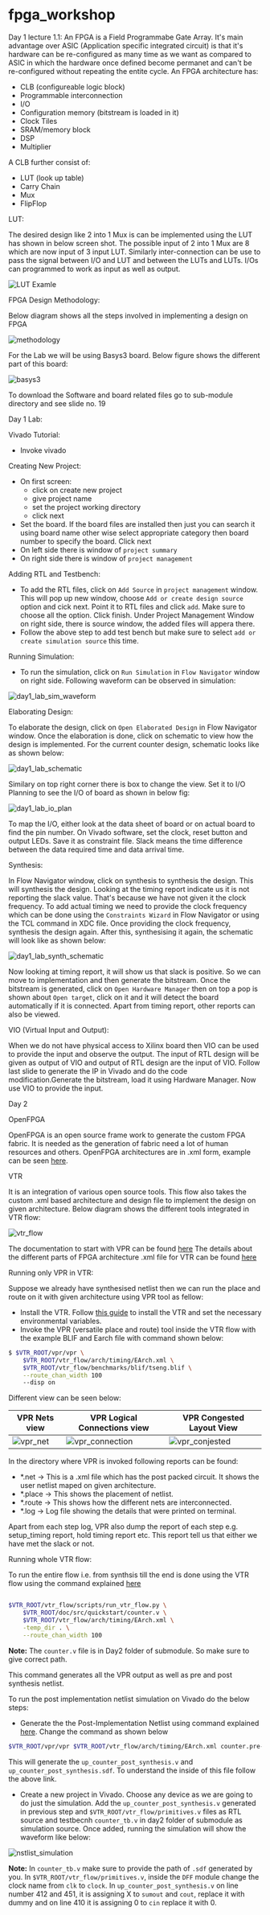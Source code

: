 # fpga_workshop
Day 1 lecture 1.1:
An FPGA is a Field Programmabe Gate Array. It's main advantage over ASIC (Application specific integrated circuit) is that it's hardware can be re-configured as many time as we want as compared to ASIC in which the hardware once defined become permanet and can't be re-configured without repeating the entite cycle. An FPGA architecture has:
* CLB (configureable logic block)
* Programmable interconnection
* I/O
* Configuration memory (bitstream is loaded in it)
* Clock Tiles
* SRAM/memory block
* DSP
* Multiplier

A CLB further consist of:
* LUT (look up table)
* Carry Chain
* Mux
* FlipFlop

LUT:

The desired design like 2 into 1 Mux is can be implemented using the LUT has shown in below screen shot. The possible input of 2 into 1 Mux are 8 which are now input of 3 input LUT. Similarly inter-connection can be use to pass the signal between I/O and LUT and between the LUTs and LUTs. I/Os can programmed to work as input as well as output.

![LUT Examle](screenshots/lut_example_mux.png)

FPGA Design Methodology:

Below diagram shows all the steps involved in implementing a design on FPGA

![methodology](screenshots/fpga_methodolgy.png)

For the Lab we will be using Basys3 board. Below figure shows the different part of this board:

![basys3](screenshots/basys3_board.png)

To download the Software and board related files go to sub-module directory and see slide no. 19

Day 1 Lab:

Vivado Tutorial:

* Invoke vivado

Creating New Project:

* On first screen:
    * click on create new project
    * give project name
    * set the project working directory
    * click next
* Set the board. If the board files are installed then just you can search it using board name other wise select appropriate category then board number to specify the board. Click next
* On left side there is window of `project summary`
* On right side there is window of `project management`

Adding RTL and Testbench:

* To add the RTL files, click on `Add Source` in `project management` window. This will pop up new window, choose `Add or create design source` option and cick next. Point it to RTL files and click `add`. Make sure to choose all the option. Click finish. Under Project Management Window on right side, there is source window, the added files will appera there.
* Follow the above step to add test bench but make sure to select `add or create simulation source` this time.

Running Simulation:

* To run the simulation, click on `Run Simulation` in `Flow Navigator` window on right side. 
Following waveform can be observed in simulation:

![day1_lab_sim_waveform](screenshots/day_1_sim_waveform.png)

Elaborating Design:

To elaborate the design, click on `Open Elaborated Design` in Flow Navigator window. Once the elaboration is done, click on schematic to view how the design is implemented. For the current counter design, schematic looks like as shown below:

![day1_lab_schematic](screenshots/day1_lab_schematic.png)

Similary on top right corner there is box to change the view. Set it to I/O Planning to see the I/O of board as shown in below fig:

![day1_lab_io_plan](screenshots/day1_lab_io.png)

To map the I/O, either look at the data sheet of board or on actual board to find the pin number. On Vivado software, set the clock, reset button and output LEDs. Save it as constraint file. 
Slack means the time difference between the data required time and data arrival time.

Synthesis:

In Flow Navigator window, click on synthesis to synthesis the design. This will synthesis the design. Looking at the timing report indicate us it is not reporting the slack value. That's because we have not given it the clock frequency. To add actual timing we need to provide the clock frequency which can be done using the `Constraints Wizard` in Flow Navigator or using the TCL command in XDC file. Once providing the clock frequency, synthesis the design again. After this, synthesising it again, the schematic will look like as shown below:

![day1_lab_synth_schematic](screenshots/day1_lab_synt_schematic.png)

Now looking at timing report, it will show us that slack is positive. So we can move to implementation and then generate the bitstream. Once the bitstream is generated, click on `Open Hardware Manager` then on top a pop is shown about `Open target`, click on it and it will detect the board automatically if it is connected. 
Apart from timing report, other reports can also be viewed.

VIO (Virtual Input and Output):

When we do not have physical access to Xilinx board then VIO can be used to provide the input and observe the output. The input of RTL design will be given as output of VIO and output of RTL design are the input of VIO. Follow last slide to generate the IP in Vivado and do the code modification.Generate the bitstream, load it using Hardware Manager. Now use VIO to provide the input.

Day 2

OpenFPGA

OpenFPGA is an open source frame work to generate the custom FPGA fabric. It is needed as the generation of fabric need a lot of human resources and others. OpenFPGA architectures are in .xml form, example can be seen [here](https://github.com/lnis-uofu/OpenFPGA/blob/master/openfpga_flow/openfpga_arch/k6_N10_40nm_openfpga.xml). 

VTR 

It is an integration of various open source tools. This flow also takes the custom .xml based architecture and design file to implement the design on given architecture. Below diagram shows the different tools integrated in VTR flow:

![vtr_flow](screenshots/day2_vtr_flow.png)

The documentation to start with VPR can be found [here](https://docs.verilogtorouting.org/en/latest/quickstart/)
The details about the different parts of FPGA architecture .xml file for VTR can be found [here](https://docs.verilogtorouting.org/en/latest/arch/reference/) 

Running only VPR in VTR:

Suppose we already have synthesised netlist then we can run the place and route on it with given architecture using VPR tool as fellow:

* Install the VTR. Follow [this guide](https://docs.verilogtorouting.org/en/latest/quickstart/) to install the VTR and set the necessary environmental variables.
* Invoke the VPR (versatile place and route) tool inside the VTR flow with the example BLIF and Earch file with command shown below:

```bash
$ $VTR_ROOT/vpr/vpr \
    $VTR_ROOT/vtr_flow/arch/timing/EArch.xml \
    $VTR_ROOT/vtr_flow/benchmarks/blif/tseng.blif \
    --route_chan_width 100
    --disp on
```

Different view can be seen below:

|              VPR Nets view         |              VPR Logical Connections view      |   VPR Congested Layout View    |
|------------------------------------|----------------------------------------------|-----------------|
| ![vpr_net](screenshots/day2_lab_vpr1.png) | ![vpr_connection](screenshots/day2_lab_vpr2.png) | ![vpr_conjested](screenshots/day2_lab_vpr3.png) |


In the directory where VPR is invoked following reports can be found:

* *.net -> This is a .xml file which has the post packed circuit. It shows the user netlist maped on given architecture.
* *.place -> This shows the placement of netlist.
* *.route -> This shows how the different nets are interconnected.
* *.log  -> Log file showing the details that were printed on terminal.

Apart from each step log, VPR also dump the report of each step e.g. setup_timing report, hold timing report etc. This report tell us that either we have met the slack or not. 

Running whole VTR flow:

To run the entire flow i.e. from synthsis till the end is done using the VTR flow using the command explained [here](https://docs.verilogtorouting.org/en/latest/quickstart/#automatically-running-the-vtr-flow)

```bash

$VTR_ROOT/vtr_flow/scripts/run_vtr_flow.py \
    $VTR_ROOT/doc/src/quickstart/counter.v \
    $VTR_ROOT/vtr_flow/arch/timing/EArch.xml \
    -temp_dir . \
    --route_chan_width 100

```

**Note:** The `counter.v` file is in Day2 folder of submodule. So make sure to give correct path.

This command generates all the VPR output as well as pre and post synthesis netlist.

To run the post implementation netlist simulation on Vivado do the below steps:

* Generate the the Post-Implementation Netlist using command explained [here](https://docs.verilogtorouting.org/en/latest/tutorials/timing_simulation/#generating-the-post-implementation-netlist). Change the command as shown below 

```bash
$VTR_ROOT/vpr/vpr $VTR_ROOT/vtr_flow/arch/timing/EArch.xml counter.pre-vpr.blif --gen_post_synthesis_netlist on
```

This will generate the `up_counter_post_synthesis.v` and `up_counter_post_synthesis.sdf`. To understand the inside of this file follow the above link.

* Create a new project in Vivado. Choose any device as we are going to do just the simulation. Add the `up_counter_post_synthesis.v` generated in previous step and `$VTR_ROOT/vtr_flow/primitives.v` files as RTL source and testbecnh `counter_tb.v` in day2 folder of submodule as simulation source. Once added, running the simulation will show the waveform like below:

![nstlist_simulation](screenshots/day2_lab_netsim.png)

**Note:** In `counter_tb.v` make sure to provide the path of `.sdf` generated by you. In `$VTR_ROOT/vtr_flow/primitives.v`, inside the `DFF` module change the clock name from `clk` to `clock`. In `up_counter_post_synthesis.v` on line number 412 and 451, it is assigning X to `sumout` and `cout`, replace it with dummy and on line 410 it is assigning 0 to `cin` replace it with 0.



